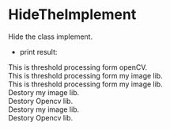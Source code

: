 # HideTheImplement
Hide the class implement.

+ print result:

This is threshold processing form openCV.<br />
This is threshold processing form my image lib.<br />
This is threshold processing form my image lib.<br />
Destory my image lib.<br />
Destory Opencv lib.<br />
Destory my image lib.<br />
Destory Opencv lib.<br />

